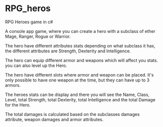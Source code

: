 # RPG_heros
RPG Heroes game in c# 


A console app game, where you can create a hero with a subclass of ether Mage, Ranger, Rogue or Warrior. 

The hero have different attributes stats depending on what subclass it has, the different attributes are Strength, Dexterity and Intelligence. 

The hero can equip different armor and weapons which will affect you stats. you can also level up the Hero.

The hero have different slots where armor and weapon can be placed. 
It's only possible to have one weapon at the time, but they can have up to 3 armors. 


The heroes stats can be display and there you will see the Name, Class, Level, total Strength, total Dexterity, total Intelligence and the total Damage for the Hero. 

The total damages is calculated based on the subclasses damages attribute, weapon damages and armor attributes. 